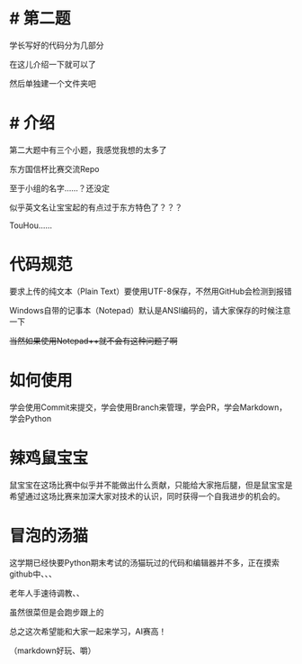 # # 第二题

学长写好的代码分为几部分

在这儿介绍一下就可以了

然后单独建一个文件夹吧

# # 介绍

第二大题中有三个小题，我感觉我想的太多了



东方国信杯比赛交流Repo

至于小组的名字……？还没定

似乎英文名让宝宝起的有点过于东方特色了？？？

TouHou……

# 代码规范

要求上传的纯文本（Plain Text）要使用UTF-8保存，不然用GitHub会检测到报错

Windows自带的记事本（Notepad）默认是ANSI编码的，请大家保存的时候注意一下

~~当然如果使用Notepad++就不会有这种问题了啊~~

# 如何使用

学会使用Commit来提交，学会使用Branch来管理，学会PR，学会Markdown，学会Python

# 辣鸡鼠宝宝

鼠宝宝在这场比赛中似乎并不能做出什么贡献，只能给大家拖后腿，但是鼠宝宝是希望通过这场比赛来加深大家对技术的认识，同时获得一个自我进步的机会的。

# 冒泡的汤猫

这学期已经快要Python期末考试的汤猫玩过的代码和编辑器并不多，正在摸索github中、、、

老年人手速待调教、、

虽然很菜但是会跑步跟上的

总之这次希望能和大家一起来学习，AI赛高！

（markdown好玩、嚼）
